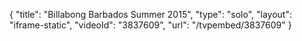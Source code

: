 {
    "title": "Billabong Barbados Summer 2015",
    "type": "solo",
    "layout": "iframe-static",
    "videoId": "3837609",
    "url": "\/tvpembed\/3837609"
}